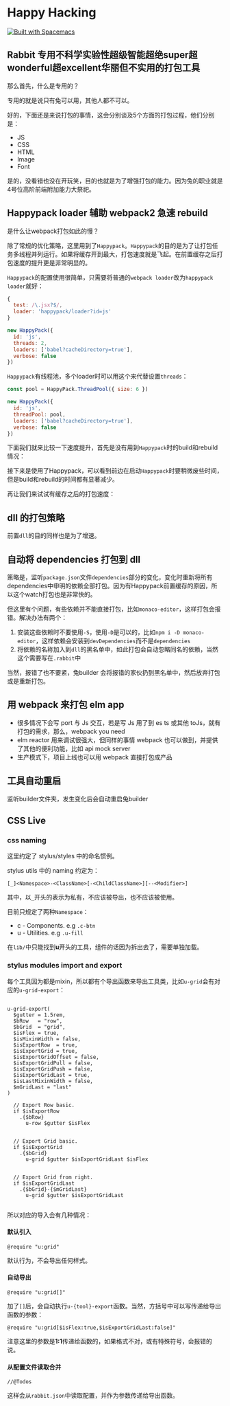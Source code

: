# Happy Hacking

[![Built with Spacemacs](https://cdn.rawgit.com/syl20bnr/spacemacs/442d025779da2f62fc86c2082703697714db6514/assets/spacemacs-badge.svg)](http://github.com/syl20bnr/spacemacs)

## Rabbit 专用不科学实验性超级智能超绝super超wonderful超excellent华丽但不实用的打包工具

那么首先，什么是专用的？

专用的就是说只有兔可以用，其他人都不可以。

好的，下面还是来说打包的事情，这会分别谈及5个方面的打包过程，他们分别是：

- JS
- CSS
- HTML
- Image
- Font

是的，没看错也没在开玩笑，目的也就是为了增强打包的能力。因为兔的职业就是4号位高阶前端附加能力大祭祀。

## Happypack loader 辅助 webpack2 急速 rebuild

是什么让webpack打包如此的慢？

除了常规的优化策略，这里用到了`Happypack`。`Happypack`的目的是为了让打包任务多线程并列运行。如果将缓存开到最大，打包速度就是飞起。在前置缓存之后打包速度的提升更是非常明显的。

`Happypack`的配置使用很简单，只需要将普通的`webpack loader`改为`happypack loader`就好：

```js
{
  test: /\.jsx?$/,
  loader: 'happypack/loader?id=js'
}

new HappyPack({
  id: 'js',
  threads: 2,
  loaders: ['babel?cacheDirectory=true'],
  verbose: false
})
```

`Happypack`有线程池，多个loader时可以用这个来代替设置`threads`：

```js
const pool = HappyPack.ThreadPool({ size: 6 })

new HappyPack({
  id: 'js',
  threadPool: pool,
  loaders: ['babel?cacheDirectory=true'],
  verbose: false
})
```

下面我们就来比较一下速度提升，首先是没有用到`Happypack`时的build和rebuild情况：

接下来是使用了Happypack，可以看到前边在启动`Happypack`时要稍微废些时间，但是build和rebuild的时间都有显著减少。

再让我们来试试有缓存之后的打包速度：



## dll 的打包策略

前置`dll`的目的同样也是为了增速。

## 自动将 dependencies 打包到 dll

策略是，监听`package.json`文件`dependencies`部分的变化，变化时重新将所有dependencies中申明的依赖全部打包。因为有Happypack前置缓存的原因，所以这个watch打包也是非常快的。

但这里有个问题，有些依赖并不能直接打包，比如`monaco-editor`，这样打包会报错。解决办法有两个：

1. 安装这些依赖时不要使用`-S`，使用`-D`是可以的，比如`npm i -D monaco-editor`，这样依赖会安装到`devDependencies`而不是`dependencies`
2. 将依赖的名称加入到`dll`的黑名单中，如此打包会自动忽略同名的依赖，当然这个需要写在`.rabbit`中

当然，报错了也不要紧，兔builder 会将报错的家伙扔到黑名单中，然后放弃打包或是重新打包。

## 用 webpack 来打包 elm app

* 很多情况下会写 port 与 Js 交互，若是写 Js 用了到 es ts 或其他 toJs，就有打包的需求，那么，webpack you need
* elm reactor 用来调试很强大，但同样的事情 webpack 也可以做到，并提供了其他的便利功能，比如 api mock server
* 生产模式下，项目上线也可以用 webpack 直接打包成产品

## 工具自动重启

监听builder文件夹，发生变化后会自动重启兔builder


## CSS Live


### css naming

这里约定了 stylus/styles 中的命名惯例。

stylus utils 中的 naming 约定为：

```
[_]<Namespace>-<ClassName>[-<ChildClassName>][--<Modifier>]
```

其中，以`_`开头的表示为私有，不应该被导出，也不应该被使用。

目前只规定了两种`Namespace`：

* c - Components. e.g `.c-btn`
* u - Utilities.  e.g `.u-fill`

在`lib/`中只能找到**u**开头的工具，组件的话因为拆出去了，需要单独加载。


### stylus modules import and export

每个工具因为都是mixin，所以都有个导出函数来导出工具类，比如`u-grid`会有对应的`u-grid-export`：

```stylus

u-grid-export(
  $gutter = 1.5rem,
  $bRow   = "row",
  $bGrid  = "grid",
  $isFlex = true,
  $isMixinWidth = false,
  $isExportRow  = true,
  $isExportGrid = true,
  $isExportGridOffset = false,
  $isExportGridPull = false,
  $isExportGridPush = false,
  $isExportGridLast = true,
  $isLastMixinWidth = false,
  $mGridLast = "last"
)

  // Export Row basic.
  if $isExportRow
    .{$bRow}
      u-row $gutter $isFlex

      
  // Export Grid basic.
  if $isExportGrid
    .{$bGrid}
      u-grid $gutter $isExportGridLast $isFlex

      
  // Export Grid from right.
  if $isExportGridLast
    .{$bGrid}-{$mGridLast}
      u-grid $gutter $isExportGridLast
      
```

所以对应的导入会有几种情况：

#### **默认引入**

```stylus
@require "u:grid"
```

默认行为，不会导出任何样式。


#### **自动导出**

```stylus
@require "u:grid[]"
```

加了`[]`后，会自动执行`u-{tool}-export`函数。当然，方括号中可以写传递给导出函数的参数：

```stylus
@require "u:grid[$isFlex:true,$isExportGridLast:false]"
```

注意这里的参数是**1:1**传递给函数的，如果格式不对，或有特殊符号，会报错的说。

#### **从配置文件读取合并**

```stylus
//@Todos
```

这样会从`rabbit.json`中读取配置，并作为参数传递给导出函数。
